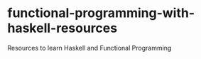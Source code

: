 # functional-programming-with-haskell-resources
Resources to learn Haskell and Functional Programming
